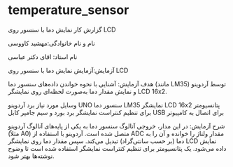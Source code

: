 # temperature_sensor
گزارش کار نمایش دما با سنسور روی LCD

نام و نام خانوادگی:مهشید کاووسی

نام استاد: اقای دکتر عباسی

آزمایش:آزمایش نمایش دما با سنسور روی LCD

هدف آزمایش: آشنایی با نحوه خواندن داده‌های سنسور دما (مانند LM35) توسط آردوینو و نمایش مقدار دما به‌صورت لحظه‌ای روی نمایشگر LCD 16x2.

وسایل مورد نیاز برد آردوینو UNO سنسور دما LM35 نمایشگر LCD 16x2 پتانسیومتر برای تنظیم کنتراست نمایشگر برد بورد و سیم جامپر کابل USB برای اتصال به کامپیوتر

شرح آزمایش: در این مدار، خروجی آنالوگ سنسور دما به یکی از پایه‌های آنالوگ آردوینو (مثلاً A0) متصل شده است. آردوینو با استفاده از ADC مقدار ولتاژ را خوانده و آن را به دما (بر حسب سانتی‌گراد) تبدیل می‌کند. سپس مقدار دما روی نمایشگر LCD نمایش داده می‌شود. یک پتانسیومتر برای تنظیم کنتراست نمایشگر استفاده شده است تا وضوح نوشته‌ها بهتر شود.

